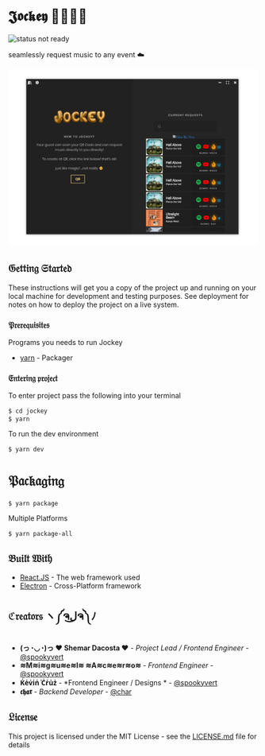 # 𝕵𝖔𝖈𝖐𝖊𝖞 💃🏾👏🏾
![status not ready](https://img.shields.io/badge/status-not%20ready-red.svg)

seamlessly request music to any event ☁️

![screenshot of jockey](screenshot.jpg)

## 𝔊𝔢𝔱𝔱𝔦𝔫𝔤 𝔖𝔱𝔞𝔯𝔱𝔢𝔡

These instructions will get you a copy of the project up and running on your local machine for development and testing purposes. See deployment for notes on how to deploy the project on a live system.

### 𝔓𝔯𝔢𝔯𝔢𝔮𝔲𝔦𝔰𝔦𝔱𝔢𝔰

Programs you needs to run Jockey

* [yarn](https://yarnpkg.com/en/) - Packager

### 𝔈𝔫𝔱𝔢𝔯𝔦𝔫𝔤 𝔭𝔯𝔬𝔧𝔢𝔠𝔱

To enter project pass the following into your terminal

```
$ cd jockey
$ yarn
```
To run the dev environment

```
$ yarn dev
```

# 𝔓𝔞𝔠𝔨𝔞𝔤𝔦𝔫𝔤

```
$ yarn package
```
Multiple Platforms

```
$ yarn package-all
```

## 𝔅𝔲𝔦𝔩𝔱 𝔚𝔦𝔱𝔥

* [React.JS](https://reactjs.org/) - The web framework used
* [Electron](https://electronjs.org/) - Cross-Platform framework


## ℭ𝔯𝔢𝔞𝔱𝔬𝔯𝔰 ヽ༼ຈل͜ຈ༽ﾉ
* **(っ◔◡◔)っ ♥ Shemar Dacosta ♥** - *Project Lead / Frontend Engineer* - [@spookyvert](https://github.com/spookyvert)
* **≋M≋i≋g≋u≋e≋l≋ ≋A≋c≋e≋r≋o≋** - *Frontend Engineer* - [@spookyvert](https://github.com/AceroM)
* **K̾e̾v̾i̾n̾ ̾C̾r̾u̾z̾** - *Frontend Engineer / Designs * - [@spookyvert](https://github.com/KevTLW)
* **𝖈𝖍𝖆𝖗** - *Backend Developer* - [@char](https://github.com/char)

## 𝔏𝔦𝔠𝔢𝔫𝔰𝔢

This project is licensed under the MIT License - see the [LICENSE.md](LICENSE.md) file for details
